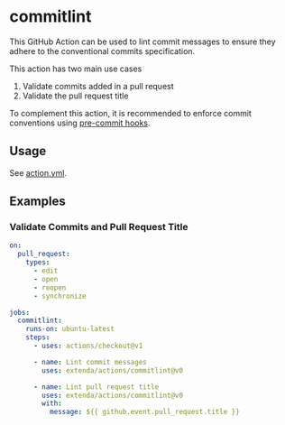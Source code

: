 # commitlint

This GitHub Action can be used to lint commit messages to ensure they adhere to
the conventional commits specification.

This action has two main use cases

  1. Validate commits added in a pull request
  2. Validate the pull request title

To complement this action, it is recommended to enforce commit conventions
using [pre-commit hooks](../jira-releasenotes/README.md#pre-commit-configuration).

## Usage

See [action.yml](action.yml).

## Examples

### Validate Commits and Pull Request Title

```yaml
on:
  pull_request:
    types:
      - edit
      - open
      - reopen
      - synchronize

jobs:
  commitlint:
    runs-on: ubuntu-latest
    steps:
      - uses: actions/checkout@v1

      - name: Lint commit messages
        uses: extenda/actions/commitlint@v0

      - name: Lint pull request title
        uses: extenda/actions/commitlint@v0
        with:
          message: ${{ github.event.pull_request.title }}  
```
